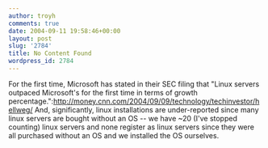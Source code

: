 ```yaml
---
author: troyh
comments: true
date: 2004-09-11 19:58:46+00:00
layout: post
slug: '2784'
title: No Content Found
wordpress_id: 2784
---
```


For the first time, Microsoft has stated in their SEC filing that "Linux servers outpaced Microsoft's for the first time in terms of growth percentage.":http://money.cnn.com/2004/09/09/technology/techinvestor/hellweg/  And, significantly, linux installations are under-reported since many linux servers are bought without an OS -- we have ~20 (I've stopped counting) linux servers and none register as linux servers since they were all purchased without an OS and we installed the OS ourselves.
